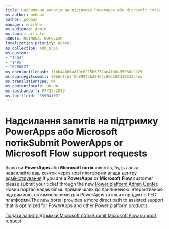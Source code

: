 ```yaml
---
title: Надсилання запитів на підтримку PowerApps або Microsoft потік
ms.author: pebaum
author: pebaum
manager: mnirkhe
ms.audience: Admin
ms.topic: article
ROBOTS: NOINDEX, NOFOLLOW
localization_priority: Normal
ms.collection: Adm_O365
ms.custom:
- "1494"
- "1495"
- "6200027"
ms.openlocfilehash: f1bb440b5a8f9c6215b6237ae4f88e85086c2d29
ms.sourcegitcommit: 20b6a1fb3f0d899f3b204e3c066262d10623a4ea
ms.translationtype: MT
ms.contentlocale: uk-UA
ms.lasthandoff: 07/25/2019
ms.locfileid: "35904103"
---
```

# <a name="submit-powerapps-or-microsoft-flow-support-requests"></a><span data-ttu-id="48cf5-102">Надсилання запитів на підтримку PowerApps або Microsoft потік</span><span class="sxs-lookup"><span data-stu-id="48cf5-102">Submit PowerApps or Microsoft Flow support requests</span></span>

<span data-ttu-id="48cf5-103">Якщо ви **PowerApps** або **Microsoft потік** клієнтів, будь ласка, надсилайте ваш квиток через нові [платформи влада центру адміністрування](https://admin.powerplatform.microsoft.com/support?newTicket&product=15819).</span><span class="sxs-lookup"><span data-stu-id="48cf5-103">If you are a **PowerApps** or **Microsoft Flow** customer please submit your ticket through the new [Power platform Admin Center](https://admin.powerplatform.microsoft.com/support?newTicket&product=15819).</span></span> <span data-ttu-id="48cf5-104">Новий портал надає більш прямий шлях до припиненою інтерактивною підтримкою, оптимізованими для PowerApps та інших продуктів ГЕС платформи.</span><span class="sxs-lookup"><span data-stu-id="48cf5-104">The new portal provides a more direct path to assisted support that is optimized for PowerApps and other Power platform products.</span></span>

[<span data-ttu-id="48cf5-105">Подати запит підтримки Microsoft потік</span><span class="sxs-lookup"><span data-stu-id="48cf5-105">Submit Microsoft Flow support request</span></span>](https://admin.powerplatform.microsoft.com/support?newTicket&product=Flow)